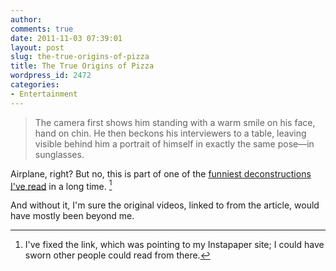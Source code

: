 ```yaml
---
author:
comments: true
date: 2011-11-03 07:39:01
layout: post
slug: the-true-origins-of-pizza
title: The True Origins of Pizza
wordpress_id: 2472
categories:
- Entertainment
---
```


> The camera first shows him standing with a warm smile on his face, hand on chin. He then beckons his interviewers to a table, leaving visible behind him a portrait of himself in exactly the same pose—in sunglasses.

Airplane, right? But no, this is part of one of the [funniest deconstructions I've read](http://japanfocus.org/-Rumi-SAKAMOTO/3629) in a long time. [^fn1]
[^fn1]: I've fixed the link, which was pointing to my Instapaper site; I could have sworn other people could read from there. 

 And without it, I'm sure the original videos, linked to from the article, would have mostly been beyond me.
